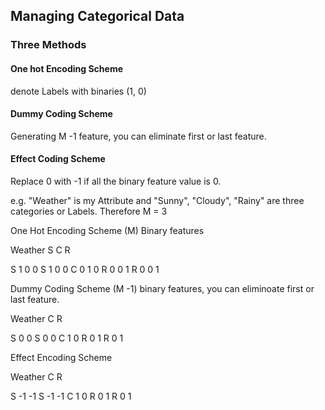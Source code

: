 ## Managing Categorical Data

### Three Methods

#### One hot Encoding Scheme

  denote Labels with binaries (1, 0)
  


#### Dummy Coding Scheme

  Generating M -1 feature, you can eliminate first or last feature.
  

#### Effect Coding Scheme

Replace 0 with -1 if all the binary feature value is 0.
  



e.g. "Weather" is my Attribute and "Sunny", "Cloudy", "Rainy" are three categories or Labels. Therefore M = 3

One Hot Encoding Scheme (M) Binary features

Weather   S  C  R

S         1  0  0
S         1  0  0
C         0  1  0
R         0  0  1
R         0  0  1

Dummy Coding Scheme (M -1) binary features, you can eliminoate first or last feature.

Weather   C  R

S         0  0
S         0  0
C         1  0
R         0  1
R         0  1


Effect Encoding Scheme

Weather   C  R

S         -1 -1
S         -1  -1
C         1  0
R         0  1
R         0  1




